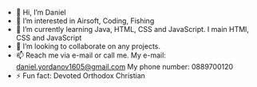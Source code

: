 - 👋 Hi, I’m Daniel
- 👀 I’m interested in Airsoft, Coding, Fishing
- 🌱 I’m currently learning Java, HTML, CSS and JavaScript. I main HTMl, CSS and JavaScript
- 💞️ I’m looking to collaborate on any projects.
- 📫 Reach me via e-mail or call me.
  My e-mail: daniel.yordanov1605@gmail.com
  My phone number: 0889700120
- ⚡ Fun fact: Devoted Orthodox Christian

<!---
4erepa/4erepa is a ✨ special ✨ repository because its `README.md` (this file) appears on your GitHub profile.
You can click the Preview link to take a look at your changes.
--->
